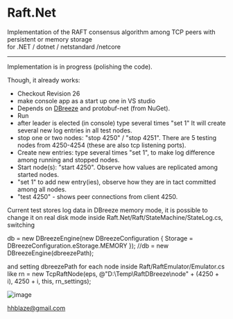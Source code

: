 # Raft.Net
Implementation of the RAFT consensus algorithm among TCP peers with persistent or memory storage<br />for .NET / dotnet / netstandard /netcore

----
Implementation is in progress (polishing the code).

Though, it already works: 
 - Checkout Revision 26
 - make console app as a start up one in VS studio
 - Depends on [DBreeze](https://github.com/hhblaze/DBreeze) and protobuf-net (from NuGet).
 - Run
 - after leader is elected (in console) type several times "set 1"
   It will create several new log entries in all test nodes.
 - stop one or two nodes:  "stop 4250" / "stop 4251". There are 5 testing nodes from 4250-4254 (these are also tcp listening ports).
 - Create new entries: type several times "set 1", to make log difference among running and stopped nodes. 
 - Start node(s): "start 4250". Observe how values are replicated among started nodes.
 - "set 1" to add new entry(ies), observe how they are in tact committed among all nodes.
 - "test 4250" - shows peer connections from client 4250.
 
 Current test stores log data in DBreeze memory mode, it is possible to change it on real disk mode 
 inside Raft.Net/Raft/StateMachine/StateLog.cs, switching
 
  db = new DBreezeEngine(new DBreezeConfiguration { Storage = DBreezeConfiguration.eStorage.MEMORY });
  //db = new DBreezeEngine(dbreezePath);
  
  and setting dbreezePath for each node inside Raft/RaftEmulator/Emulator.cs
  like rn = new TcpRaftNode(eps, @"D:\Temp\RaftDBreeze\node" + (4250 + i), 4250 + i, this, rn_settings);  
 
 ![image](https://user-images.githubusercontent.com/486781/35967718-0953e122-0cc2-11e8-8fa7-cd91d8295511.png)
 
 hhblaze@gmail.com
 
